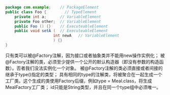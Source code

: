 ```java
package com.example;    // PackageElement
public class Foo {        // TypeElement
    private int a;      // VariableElement
    private Foo other;  // VariableElement
    public Foo () {}    // ExecuteableElement
    public void setA (  // ExecuteableElement
                     int newA   // VariableElement
                     ) {}
}

```


只有类可以被@Factory注解，因为接口或者抽象类并不能用new操作实例化；
被@Factory注解的类，必须至少提供一个公开的默认构造器（即没有参数的构造函数）。否者我们没法实例化一个对象。
被@Factory注解的类必须直接或者间接的继承于type()指定的类型；
具有相同的type的注解类，将被聚合在一起生成一个工厂类。这个生成的类使用Factory后缀，例如type = Meal.class，将生成MealFactory工厂类；
id只能是String类型，并且在同一个type组中必须唯一。